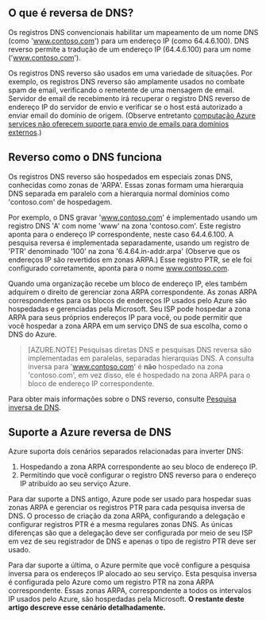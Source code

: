 ## <a name="what-is-reverse-dns"></a>O que é reversa de DNS?

Os registros DNS convencionais habilitar um mapeamento de um nome DNS (como 'www.contoso.com') para um endereço IP (como 64.4.6.100).  DNS reverso permite a tradução de um endereço IP (64.4.6.100) para um nome ('www.contoso.com').

Os registros DNS reverso são usados em uma variedade de situações. Por exemplo, os registros DNS reverso são amplamente usados no combate spam de email, verificando o remetente de uma mensagem de email.  Servidor de email de recebimento irá recuperar o registro DNS reverso de endereço IP do servidor de envio e verificar se o host está autorizado a enviar email do domínio de origem. (Observe entretanto [computação Azure services não oferecem suporte para envio de emails para domínios externos](https://blogs.msdn.microsoft.com/mast/2016/04/04/sending-e-mail-from-azure-compute-resource-to-external-domains/).)

## <a name="how-reverse-dns-works"></a>Reverso como o DNS funciona

Os registros DNS reverso são hospedados em especiais zonas DNS, conhecidas como zonas de 'ARPA'.  Essas zonas formam uma hierarquia DNS separada em paralelo com a hierarquia normal domínios como 'contoso.com' de hospedagem.

Por exemplo, o DNS gravar 'www.contoso.com' é implementado usando um registro DNS 'A' com nome 'www' na zona 'contoso.com'.  Este registro aponta para o endereço IP correspondente, neste caso 64.4.6.100.  A pesquisa reversa é implementada separadamente, usando um registro de 'PTR' denominado '100' na zona '6.4.64.in-addr.arpa' (Observe que os endereços IP são revertidos em zonas ARPA.)  Esse registro PTR, se ele foi configurado corretamente, aponta para o nome www.contoso.com.

Quando uma organização recebe um bloco de endereço IP, eles também adquirem o direito de gerenciar zona ARPA correspondente. As zonas ARPA correspondentes para os blocos de endereços IP usados pelo Azure são hospedadas e gerenciadas pela Microsoft. Seu ISP pode hospedar a zona ARPA para seus próprios endereços IP para você, ou pode permitir que você hospedar a zona ARPA em um serviço DNS de sua escolha, como o DNS do Azure.

>[AZURE.NOTE] Pesquisas diretas DNS e pesquisas DNS reversa são implementadas em paralelas, separadas hierarquias DNS. A consulta inversa para 'www.contoso.com' é **não** hospedado na zona 'contoso.com', em vez disso, ele é hospedado na zona ARPA para o bloco de endereço IP correspondente.

Para obter mais informações sobre o DNS reverso, consulte [Pesquisa inversa de DNS](http://en.wikipedia.org/wiki/Reverse_DNS_lookup).

## <a name="azure-support-for-reverse-dns"></a>Suporte a Azure reversa de DNS

Azure suporta dois cenários separados relacionadas para inverter DNS:

1. Hospedando a zona ARPA correspondente ao seu bloco de endereço IP.
2. Permitindo que você configurar o registro DNS reverso para o endereço IP atribuído ao seu serviço Azure.

Para dar suporte a DNS antigo, Azure pode ser usado para hospedar suas zonas ARPA e gerenciar os registros PTR para cada pesquisa inversa de DNS.  O processo de criação da zona ARPA, configurando a delegação e configurar registros PTR é a mesma regulares zonas DNS.  As únicas diferenças são que a delegação deve ser configurada por meio de seu ISP em vez de seu registrador de DNS e apenas o tipo de registro PTR deve ser usado.

Para dar suporte a última, o Azure permite que você configure a pesquisa inversa para os endereços IP alocado ao seu serviço.  Esta pesquisa inversa é configurada pelo Azure como um registro PTR na zona ARPA correspondente.  Essas zonas ARPA, correspondente a todos os intervalos IP usados pelo Azure, são hospedadas pela Microsoft. **O restante deste artigo descreve esse cenário detalhadamente.**
